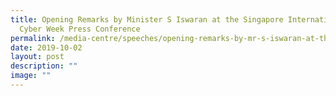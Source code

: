```yaml
---
title: Opening Remarks by Minister S Iswaran at the Singapore International
  Cyber Week Press Conference
permalink: /media-centre/speeches/opening-remarks-by-mr-s-iswaran-at-the-sicw-press-conference/
date: 2019-10-02
layout: post
description: ""
image: ""
---
```


